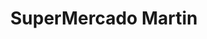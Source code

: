 ---
title: "SuperMercado Martin"
url: /ciudad-autonoma-de-buenos-aires/supermercado-martin/
shop: Lebensmittel
---